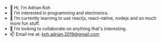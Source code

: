 - 👋 Hi, I’m Adrian Koh
- 👀 I’m interested in programming and electronics.
- 🌱 I’m currently learning to use reactjs, react-native, nodejs and so much more fun stuff.
- 💞️ I’m looking to collaborate on anything that's interesting.
- 📫 Email me at: koh.adrian.2019@gmail.com
<!---
adriankoh-sg/adriankoh-sg is a ✨ special ✨ repository because its `README.md` (this file) appears on your GitHub profile.
You can click the Preview link to take a look at your changes.
--->
